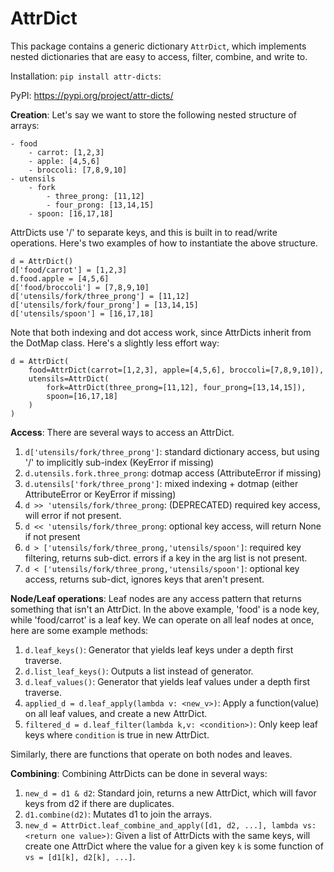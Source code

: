 
# AttrDict
This package contains a generic dictionary `AttrDict`, which implements nested dictionaries that are easy to access, filter, combine, and write to.

Installation: `pip install attr-dicts`:

PyPI: https://pypi.org/project/attr-dicts/

**Creation**: Let's say we want to store the following nested structure of arrays:
```angular2html
- food
    - carrot: [1,2,3]
    - apple: [4,5,6]
    - broccoli: [7,8,9,10]
- utensils
    - fork
        - three_prong: [11,12]
        - four_prong: [13,14,15]
    - spoon: [16,17,18]
```

AttrDicts use '/' to separate keys, and this is built in to read/write operations. Here's two examples of how to instantiate the above structure.
```angular2html
d = AttrDict()
d['food/carrot'] = [1,2,3]
d.food.apple = [4,5,6]
d['food/broccoli'] = [7,8,9,10]
d['utensils/fork/three_prong'] = [11,12]
d['utensils/fork/four_prong'] = [13,14,15]
d['utensils/spoon'] = [16,17,18]
```
Note that both indexing and dot access work, since AttrDicts inherit from the DotMap class. Here's a slightly less effort way:
```angular2html
d = AttrDict(
    food=AttrDict(carrot=[1,2,3], apple=[4,5,6], broccoli=[7,8,9,10]),
    utensils=AttrDict(
        fork=AttrDict(three_prong=[11,12], four_prong=[13,14,15]), 
        spoon=[16,17,18]
    )
)
```
**Access**: There are several ways to access an AttrDict.
1. `d['utensils/fork/three_prong']`: standard dictionary access, but using '/' to implicitly sub-index (KeyError if missing)
2. `d.utensils.fork.three_prong`: dotmap access (AttributeError if missing)
3. `d.utensils['fork/three_prong']`: mixed indexing + dotmap (either AttributeError or KeyError if missing)
4. `d >> 'utensils/fork/three_prong`: (DEPRECATED) required key access, will error if not present.
5. `d << 'utensils/fork/three_prong`: optional key access, will return None if not present
6. `d > ['utensils/fork/three_prong,'utensils/spoon']`: required key filtering, returns sub-dict. errors if a key in the arg list is not present.
7. `d < ['utensils/fork/three_prong,'utensils/spoon']`: optional key access, returns sub-dict, ignores keys that aren't present.

**Node/Leaf operations**: Leaf nodes are any access pattern that returns something that isn't an AttrDict. In the above example, 'food' is a node key, while 'food/carrot' is a leaf key.
We can operate on all leaf nodes at once, here are some example methods:
1. `d.leaf_keys()`: Generator that yields leaf keys under a depth first traverse.
2. `d.list_leaf_keys()`: Outputs a list instead of generator.
3. `d.leaf_values()`: Generator that yields leaf values under a depth first traverse.
4. `applied_d = d.leaf_apply(lambda v: <new_v>)`: Apply a function(value) on all leaf values, and create a new AttrDict.
5. `filtered_d = d.leaf_filter(lambda k,v: <condition>)`: Only keep leaf keys where `condition` is true in new AttrDict.

Similarly, there are functions that operate on both nodes and leaves. 

**Combining**: Combining AttrDicts can be done in several ways:
1. `new_d = d1 & d2`: Standard join, returns a new AttrDict, which will favor keys from d2 if there are duplicates.
2. `d1.combine(d2)`: Mutates d1 to join the arrays.
3. `new_d = AttrDict.leaf_combine_and_apply([d1, d2, ...], lambda vs: <return one value>)`: Given a list of AttrDicts with the same keys, will create one AttrDict where the value for a given key `k` is some function of `vs = [d1[k], d2[k], ...]`.

